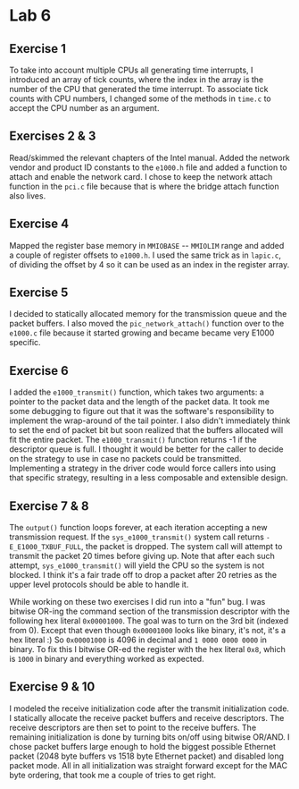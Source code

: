 # Lab 6

## Exercise 1

To take into account multiple CPUs all generating time interrupts, I introduced an array of tick counts, where the index in the array is the number of the CPU that generated the time interrupt. To associate tick counts with CPU numbers, I changed some of the methods in `time.c` to accept the CPU number as an argument.

## Exercises 2 & 3

Read/skimmed the relevant chapters of the Intel manual. Added the network vendor and product ID constants to the `e1000.h` file and added a function to attach and enable the network card. I chose to keep the network attach function in the `pci.c` file because that is where the bridge attach function also lives.

## Exercise 4

Mapped the register base memory in `MMIOBASE` -- `MMIOLIM` range and added a couple of register offsets to `e1000.h`. I used the same trick as in `lapic.c`, of dividing the offset by 4 so it can be used as an index in the register array.

## Exercise 5

I decided to statically allocated memory for the transmission queue and the packet buffers. I also moved the `pic_network_attach()` function over to the `e1000.c` file because it started growing and became became very E1000 specific.

## Exercise 6

I added the `e1000_transmit()` function, which takes two arguments: a pointer to the packet data and the length of the packet data. It took me some debugging to figure out that it was the software's responsibility to implement the wrap-around of the tail pointer. I also didn't immediately think to set the end of packet bit but soon realized that the buffers allocated will fit the entire packet. The `e1000_transmit()` function returns -1 if the descriptor queue is full. I thought it would be better for the caller to decide on the strategy to use in case no packets could be transmitted. Implementing a strategy in the driver code would force callers into using that specific strategy, resulting in a less composable and extensible design.

## Exercise 7 & 8

The `output()` function loops forever, at each iteration accepting a new transmission request. If the `sys_e1000_transmit()` system call returns `-E_E1000_TXBUF_FULL`, the packet is dropped. The system call will attempt to transmit the packet 20 times before giving up. Note that after each such attempt, `sys_e1000_transmit()` will yield the CPU so the system is not blocked. I think it's a fair trade off to drop a packet after 20 retries as the upper level protocols should be able to handle it.

While working on these two exercises I did run into a "fun" bug. I was bitwise OR-ing the command section of the transmission descriptor with the following hex literal `0x00001000`. The goal was to turn on the 3rd bit (indexed from 0). Except that even though `0x00001000` looks like binary, it's not, it's a hex literal :) So `0x00001000` is 4096 in decimal and `1 0000 0000 0000` in binary. To fix this I bitwise OR-ed the register with the hex literal `0x8`, which is `1000` in binary and everything worked as expected.

## Exercise 9 & 10

I modeled the receive initialization code after the transmit initialization code. I statically allocate the receive packet buffers and receive descriptors. The receive descriptors are then set to point to the receive buffers. The remaining initialization is done by turning bits on/off using bitwise OR/AND. I chose packet buffers large enough to hold the biggest possible Ethernet packet (2048 byte buffers vs 1518 byte Ethernet packet) and disabled long packet mode. All in all initialization was straight forward except for the MAC byte ordering, that took me a couple of tries to get right.
